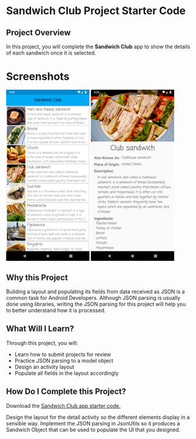 # Sandwich Club Project Starter Code

## Project Overview
In this project, you will complete the **Sandwich Club** app to
show the details of each sandwich once it is selected.

# Screenshots
<img src="https://raw.githubusercontent.com/csovan/sandwich-club/master/screenshots/MainActivity.png" width="45%">  <img src="https://raw.githubusercontent.com/csovan/sandwich-club/master/screenshots/DetailsActivity.png" width="45%">

## Why this Project

Building a layout and populating its fields from data received as JSON
is a common task for Android Developers. Although JSON parsing is usually
done using libraries, writing the JSON parsing for  this project will
help you to better understand how it is processed.

## What Will I Learn?
Through this project, you will:
- Learn how to submit projects for review
- Practice JSON parsing to a model object
- Design an activity layout
- Populate all fields in the layout accordingly

## How Do I Complete this Project?
Download the [Sandwich Club app starter code.](https://github.com/udacity/sandwich-club-starter-code)

Design the layout for the detail activity so the different elements
display in a sensible way. Implement the JSON parsing in JsonUtils so it
produces a Sandwich Object that can be used to populate the UI that you designed.
